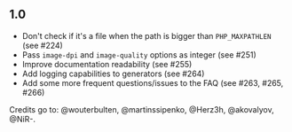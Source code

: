 ## 1.0

* Don't check if it's a file when the path is bigger than `PHP_MAXPATHLEN` (see #224)
* Pass `image-dpi` and `image-quality` options as integer (see #251)
* Improve documentation readability (see #255)
* Add logging capabilities to generators (see #264)
* Add some more frequent questions/issues to the FAQ (see #263, #265, #266)

Credits go to: @wouterbulten, @martinssipenko, @Herz3h, @akovalyov, @NiR-.
